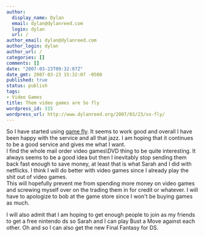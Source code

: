 ```yaml
---
author:
  display_name: Dylan
  email: dylan@dylanreed.com
  login: dylan
  url: /
author_email: dylan@dylanreed.com
author_login: dylan
author_url: /
categories: []
comments: []
date: "2007-03-23T09:32:07Z"
date_gmt: 2007-03-23 15:32:07 -0500
published: true
status: publish
tags:
- Video Games
title: Them video games are So fly
wordpress_id: 315
wordpress_url: http://www.dylanreed.org/2007/03/23/so-fly/
---
```


So I have started using [game fly][1]. It seems to work good and overall I have been happy with the service and all that jazz. I am hoping that it continues to be a good service and gives me what I want.  
I find the whole mail order video games\DVD thing to be quite interesting. It always seems to be a good idea but then I inevitably stop sending them back fast enough to save money, at least that is what Sarah and I did with netflicks. I think I will do better with video games since I already play the shit out of video games.  
This will hopefully prevent me from spending more money on video games and screwing myself over on the trading them in for credit or whatever. I will have to apologize to bob at the game store since I won't be buying games as much.

   [1]: http://friends.gamefly.com/r/291e96fc2aa3102a919d

I will also admit that I am hoping to get enough people to join as my friends to get a free nintendo ds so Sarah and I can play Bust a Move against each other. Oh and so I can also get the new Final Fantasy for DS.
